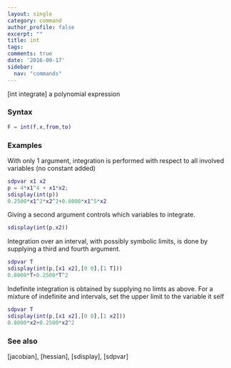 ```yaml
---
layout: single
category: command
author_profile: false
excerpt: ""
title: int
tags:
comments: true
date: '2016-09-17'
sidebar:
  nav: "commands"
---
```


[int integrate] a polynomial expression

### Syntax

````matlab
F = int(f,x,from,to)
````

### Examples

With only 1 argument, integration is performed with respect to all involved variables (no constant added)

````matlab
sdpvar x1 x2
p = 4*x1^4 + x1*x2;
sdisplay(int(p))
0.2500*x1^2*x2^2+0.8000*x1^5*x2
````

Giving a second argument controls which variables to integrate.

````matlab
sdisplay(int(p,x2))
````

Integration over an interval, with possibly symbolic limits, is done by supplying a third and fourth argument.

````matlab
sdpvar T
sdisplay(int(p,[x1 x2],[0 0],[1 T]))
0.8000*T+0.2500*T^2
````

Indefinite integration is obtained by supplying no limts as above. For a mixture of indefinite and intervals, set the upper limit to the variable it self

````matlab
sdpvar T
sdisplay(int(p,[x1 x2],[0 0],[1 x2]))
0.8000*x2+0.2500*x2^2
````


### See also
[jacobian], [hessian], [sdisplay], [sdpvar]
